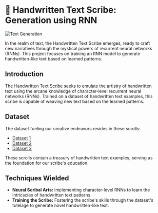# 📝 Handwritten Text Scribe: Generation using RNN

![Text Generation](https://img.shields.io/badge/Text%20Generation-Enabled-blue) 

In the realm of text, the Handwritten Text Scribe emerges, ready to craft new narratives through the mystical powers of recurrent neural networks (RNNs). This project focuses on training an RNN model to generate handwritten-like text based on learned patterns.

## Introduction
 
The Handwritten Text Scribe seeks to emulate the artistry of handwritten text using the arcane knowledge of character-level recurrent neural networks (RNNs). Trained on a dataset of handwritten text examples, this scribe is capable of weaving new text based on the learned patterns.

## Dataset

The dataset fueling our creative endeavors resides in these scrolls:
- [Dataset 1](https://paperswithcode.com/dataset/deepwriting)
- [Dataset 2](https://paperswithcode.com/dataset/iam)
- [Dataset 3](https://paperswithcode.com/dataset/hkr)

These scrolls contain a treasury of handwritten text examples, serving as the foundation for our scribe's education.

## Techniques Wielded

- **Neural Scribal Arts:** Implementing character-level RNNs to learn the intricacies of handwritten text patterns.
- **Training the Scribe:** Fostering the scribe's skills through the dataset's tutelage to generate novel handwritten-like text.
